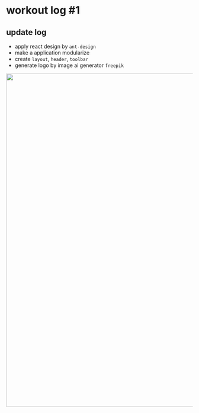 # workout log #1

## update log
- apply react design by `ant-design`
- make a application modularize
- create `layout`, `header`, `toolbar` 
- generate logo by image ai generator `freepik`

<img src="https://github.com/user-attachments/assets/4496fbc1-55d7-451d-8938-bc13fe200cea" width="900"/>
